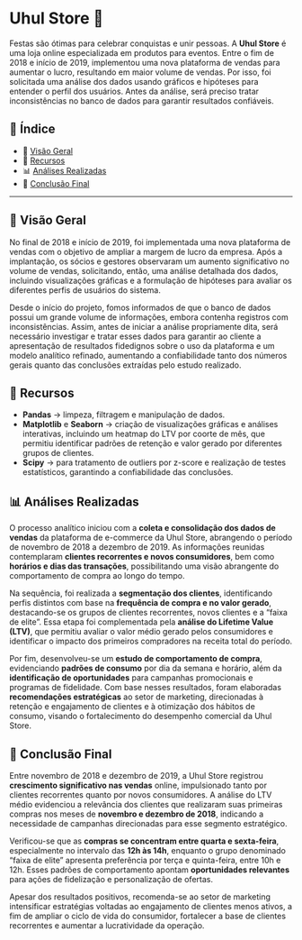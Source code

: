 # Uhul Store 🎉

Festas são ótimas para celebrar conquistas e unir pessoas. A **Uhul Store** é uma loja online especializada em produtos para eventos. Entre o fim de 2018 e início de 2019, implementou uma nova plataforma de vendas para aumentar o lucro, resultando em maior volume de vendas. Por isso, foi solicitada uma análise dos dados usando gráficos e hipóteses para entender o perfil dos usuários. Antes da análise, será preciso tratar inconsistências no banco de dados para garantir resultados confiáveis.

## 📑 Índice

- 🔭 [Visão Geral](#visao-geral)
- 🔧 [Recursos](#recursos)
- 📊 [Análises Realizadas](#analises-realizadas)
- 🎯 [Conclusão Final](#conclusao-final)

---

<a id='visao-geral'></a>
## 🔭 Visão Geral

No final de 2018 e início de 2019, foi implementada uma nova plataforma de vendas com o objetivo de ampliar a margem de lucro da empresa. Após a implantação, os sócios e gestores observaram um aumento significativo no volume de vendas, solicitando, então, uma análise detalhada dos dados, incluindo visualizações gráficas e a formulação de hipóteses para avaliar os diferentes perfis de usuários do sistema.

Desde o início do projeto, fomos informados de que o banco de dados possui um grande volume de informações, embora contenha registros com inconsistências. Assim, antes de iniciar a análise propriamente dita, será necessário investigar e tratar esses dados para garantir ao cliente a apresentação de resultados fidedignos sobre o uso da plataforma e um modelo analítico refinado, aumentando a confiabilidade tanto dos números gerais quanto das conclusões extraídas pelo estudo realizado.

<a id='recursos'></a>
## 🔧 Recursos

- **Pandas** → limpeza, filtragem e manipulação de dados.
- **Matplotlib** e **Seaborn** → criação de visualizações gráficas e análises interativas, incluindo um heatmap do LTV por coorte de mês, que permitiu identificar padrões de retenção e valor gerado por diferentes grupos de clientes.
- **Scipy** → para tratamento de outliers por z-score e realização de testes estatísticos, garantindo a confiabilidade das conclusões.

<a id='analises-realizadas'></a>
## 📊 Análises Realizadas

O processo analítico iniciou com a **coleta e consolidação dos dados de vendas** da plataforma de e-commerce da Uhul Store, abrangendo o período de novembro de 2018 a dezembro de 2019. As informações reunidas contemplaram **clientes recorrentes e novos consumidores**, bem como **horários e dias das transações**, possibilitando uma visão abrangente do comportamento de compra ao longo do tempo.

Na sequência, foi realizada a **segmentação dos clientes**, identificando perfis distintos com base na **frequência de compra e no valor gerado**, destacando-se os grupos de clientes recorrentes, novos clientes e a “faixa de elite”. Essa etapa foi complementada pela **análise do Lifetime Value (LTV)**, que permitiu avaliar o valor médio gerado pelos consumidores e identificar o impacto dos primeiros compradores na receita total do período.

Por fim, desenvolveu-se um **estudo de comportamento de compra**, evidenciando **padrões de consumo** por dia da semana e horário, além da **identificação de oportunidades** para campanhas promocionais e programas de fidelidade. Com base nesses resultados, foram elaboradas **recomendações estratégicas** ao setor de marketing, direcionadas à retenção e engajamento de clientes e à otimização dos hábitos de consumo, visando o fortalecimento do desempenho comercial da Uhul Store.

<a id='conclusao-final'></a>
## 🎯 Conclusão Final

Entre novembro de 2018 e dezembro de 2019, a Uhul Store registrou **crescimento significativo nas vendas** online, impulsionado tanto por clientes recorrentes quanto por novos consumidores. A análise do LTV médio evidenciou a relevância dos clientes que realizaram suas primeiras compras nos meses de **novembro e dezembro de 2018**, indicando a necessidade de campanhas direcionadas para esse segmento estratégico.

Verificou-se que as **compras se concentram entre quarta e sexta-feira**, especialmente no intervalo das **12h às 14h**, enquanto o grupo denominado “faixa de elite” apresenta preferência por terça e quinta-feira, entre 10h e 12h. Esses padrões de comportamento apontam **oportunidades relevantes** para ações de fidelização e personalização de ofertas.

Apesar dos resultados positivos, recomenda-se ao setor de marketing intensificar estratégias voltadas ao engajamento de clientes menos ativos, a fim de ampliar o ciclo de vida do consumidor, fortalecer a base de clientes recorrentes e aumentar a lucratividade da operação.
